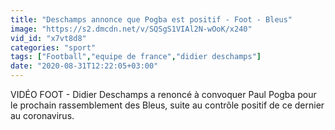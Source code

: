 ```yaml
---
title: "Deschamps annonce que Pogba est positif - Foot - Bleus"
image: "https://s2.dmcdn.net/v/SQSgS1VIAl2N-wOoK/x240"
vid_id: "x7vt8d8"
categories: "sport"
tags: ["Football","equipe de france","didier deschamps"]
date: "2020-08-31T12:22:05+03:00"
---
```

VIDÉO FOOT - Didier Deschamps a renoncé à convoquer Paul Pogba pour le prochain rassemblement des Bleus, suite au contrôle positif de ce dernier au coronavirus.
